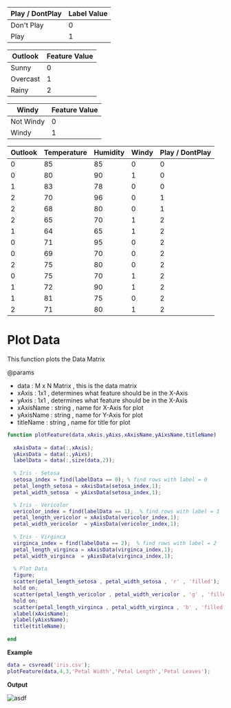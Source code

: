 
|  Play / DontPlay   | Label Value   |
|----|----|
| Don't Play | 0 |
| Play | 1 |

|  Outlook   | Feature Value   |
|----|----|
| Sunny | 0 |
| Overcast | 1 |
| Rainy | 2 |

|  Windy   | Feature Value   |
|----|----|
| Not Windy | 0 |
| Windy | 1 |

| Outlook | Temperature | Humidity  | Windy  | Play / DontPlay |
|----|----|----|----|--------|
| 0 | 85 | 85 | 0 | 0 |
| 0 | 80 | 90 | 1 | 0 |
| 1 | 83 | 78 | 0 | 0 |
| 2 | 70 | 96 | 0 | 1 |
| 2 | 68 | 80 | 0 | 1 |
| 2 | 65 | 70 | 1 | 2 |
| 1 | 64 | 65 | 1 | 2 |
| 0 | 71 | 95 | 0 | 2 |
| 0 | 69 | 70 | 0 | 2 |
| 2 | 75 | 80 | 0 | 2 |
| 0 | 75 | 70 | 1 | 2 |
| 1 | 72 | 90 | 1 | 2 |
| 1 | 81 | 75 | 0 | 2 |
| 2 | 71 | 80 | 1 | 2 |

# Plot Data
This function plots the Data Matrix

@params
* data : M x N Matrix , this is the data matrix
* xAxis : 1x1 , determines what feature should be in the X-Axis
* yAxis : 1x1 , determines what feature should be in the X-Axis
* xAxisName : string , name for X-Axis for plot
* yAxisName : string , name for Y-Axis for plot
* titleName : string , name for title for plot
```Matlab
function plotFeature(data,xAxis,yAixs,xAxisName,yAixsName,titleName)
  
  xAxisData = data(:,xAxis);
  yAixsData = data(:,yAixs);
  labelData = data(:,size(data,2));
  
  % Iris - Setosa
  setosa_index = find(labelData == 0); % find rows with label = 0
  petal_length_setosa = xAxisData(setosa_index,1);
  petal_width_setosa  = yAixsData(setosa_index,1);

  % Iris - Vericolor
  vericolor_index = find(labelData == 1);  % find rows with label = 1
  petal_length_vericolor = xAxisData(vericolor_index,1);
  petal_width_vericolor  = yAixsData(vericolor_index,1);
  
  % Iris - Virginca
  virginca_index = find(labelData == 2);  % find rows with label = 2
  petal_length_virginca = xAxisData(virginca_index,1);
  petal_width_virginca  = yAixsData(virginca_index,1);
  
  % Plot Data
  figure;
  scatter(petal_length_setosa , petal_width_setosa , 'r' , 'filled');
  hold on;
  scatter(petal_length_vericolor , petal_width_vericolor , 'g' , 'filled');
  hold on;
  scatter(petal_length_virginca , petal_width_virginca , 'b' , 'filled');
  xlabel(xAxisName);
  ylabel(yAixsName);
  title(titleName);
  
end
```
**Example**
```Matlab
data = csvread('iris.csv');
plotFeature(data,4,3,'Petal Width','Petal Length','Petal Leaves');
```
**Output**

![asdf](https://user-images.githubusercontent.com/13907836/47335200-f3b76900-d63e-11e8-83d0-0f391f34150e.png)

